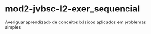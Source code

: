 # mod2-jvbsc-l2-exer_sequencial
Averiguar aprendizado de conceitos básicos aplicados em problemas simples
